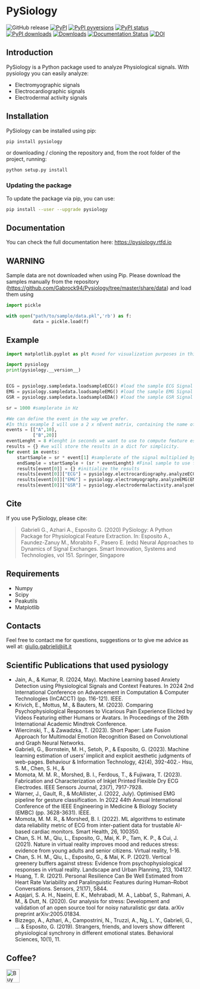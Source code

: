 # PySiology
![GitHub release](https://img.shields.io/github/release/Gabrock94/Pysiology.svg)
[![PyPI](https://img.shields.io/pypi/v/pysiology.svg)](https://badge.fury.io/py/pysiology)
[![PyPI pyversions](https://img.shields.io/pypi/pyversions/pysiology.svg)](https://pypi.python.org/pypi/pysiology/)
[![PyPI status](https://img.shields.io/pypi/status/pysiology.svg)](https://pypi.python.org/pypi/pysiology/)
[![PyPI downloads](https://img.shields.io/pypi/dm/pysiology.svg?label=PyPI%20downloads)](https://pypi.python.org/pypi/pysiology/)
[![Downloads](https://static.pepy.tech/badge/pysiology)](https://pepy.tech/project/pysiology)
[![Documentation Status](https://readthedocs.org/projects/pysiology/badge/?version=latest)](http://pysiology.readthedocs.io/en/latest/?badge=latest)
[![DOI](https://zenodo.org/badge/109267664.svg)](https://zenodo.org/badge/latestdoi/109267664)



## Introduction
PySiology is a Python package used to analyze Physiological signals.
With pysiology you can easily analyze:
- Electromyographic signals
- Electrocardiographic signals
- Electrodermal activity signals

## Installation
PySiology can be installed using pip:
```bash
pip install pysiology
```
or downloading / cloning the repository and, from the root folder of the project, running:
```bash
python setup.py install
```

### Updating the package
To update the package via pip, you can use:
```bash
pip install --user --upgrade pysiology
```


## Documentation
You can check the full documentation here: https://pysiology.rtfd.io 

## WARNING
Sample data are not downloaded when using Pip. Please download the samples manually from the repository (https://github.com/Gabrock94/Pysiology/tree/master/share/data) and load them using 
```python
import pickle

with open("path/to/sample/data.pkl",'rb') as f:
          data = pickle.load(f)
```


## Example
```python
import matplotlib.pyplot as plt #used for visualization purposes in this tutorial.

import pysiology
print(pysiology.__version__)


ECG = pysiology.sampledata.loadsampleECG() #load the sample ECG Signal
EMG = pysiology.sampledata.loadsampleEMG() #load the sample EMG Signal
GSR = pysiology.sampledata.loadsampleEDA() #load the sample GSR Signal

sr = 1000 #samplerate in Hz

#We can define the event in the way we prefer. 
#In this example I will use a 2 x nEvent matrix, containing the name of the event and the onset time.
events = [["A",10],
          ["B",20]]
eventLenght = 8 #lenght in seconds we want to use to compute feature estimation
results = {} #we will store the results in a dict for simplicity.
for event in events:
    startSample = sr * event[1] #samplerate of the signal multiplied by the onset of the event in s
    endSample = startSample + (sr * eventLenght) #Final sample to use for estimation
    results[event[0]] = {} #initialize the results
    results[event[0]]["ECG"] = pysiology.electrocardiography.analyzeECG(ECG[startSample:endSample],sr) #analyze the ECG signal
    results[event[0]]["EMG"] = pysiology.electromyography.analyzeEMG(EMG[startSample:endSample],sr) #analyze the EMG signal
    results[event[0]]["GSR"] = pysiology.electrodermalactivity.analyzeGSR(GSR[startSample:endSample],sr) #analyze the GSR signal

```
## Cite
If you use PySiology, please cite:
> Gabrieli G., Azhari A., Esposito G. (2020) PySiology: A Python Package for Physiological Feature Extraction. In: Esposito A., Faundez-Zanuy M., Morabito F., Pasero E. (eds) Neural Approaches to Dynamics of Signal Exchanges. Smart Innovation, Systems and Technologies, vol 151. Springer, Singapore

## Requirements
- Numpy
- Scipy
- Peakutils
- Matplotlib

## Contacts
Feel free to contact me for questions, suggestions or to give me advice as well at: giulio.gabrieli@iit.it

## Scientific Publications that used pysiology
- Jain, A., & Kumar, R. (2024, May). Machine Learning based Anxiety Detection using Physiological Signals and Context Features. In 2024 2nd International Conference on Advancement in Computation & Computer Technologies (InCACCT) (pp. 116-121). IEEE.
- Krivich, E., Mottus, M., & Bauters, M. (2023). Comparing Psychophysiological Responses to Vicarious Pain Experience Elicited by Videos Featuring either Humans or Avatars. In Proceedings of the 26th International Academic Mindtrek Conference.
- Wiercinski, T., & Zawadzka, T. (2023). Short Paper: Late Fusion Approach for Multimodal Emotion Recognition Based on Convolutional and Graph Neural Networks.
- Gabrieli, G., Bornstein, M. H., Setoh, P., & Esposito, G. (2023). Machine learning estimation of users’ implicit and explicit aesthetic judgments of web-pages. Behaviour & Information Technology, 42(4), 392-402.- Hsu, S. M., Chen, S. H., &
- Momota, M. M. R., Morshed, B. I., Ferdous, T., & Fujiwara, T. (2023). Fabrication and Characterization of Inkjet Printed Flexible Dry ECG Electrodes. IEEE Sensors Journal, 23(7), 7917-7928.
- Warner, J., Gault, R., & McAllister, J. (2022, July). Optimised EMG pipeline for gesture classification. In 2022 44th Annual International Conference of the IEEE Engineering in Medicine & Biology Society (EMBC) (pp. 3628-3631). IEEE.
- Momota, M. M. R., & Morshed, B. I. (2022). ML algorithms to estimate data reliability metric of ECG from inter-patient data for trustable AI-based cardiac monitors. Smart Health, 26, 100350.
- Chan, S. H. M., Qiu, L., Esposito, G., Mai, K. P., Tam, K. P., & Cui, J. (2021). Nature in virtual reality improves mood and reduces stress: evidence from young adults and senior citizens. Virtual reality, 1-16.
- Chan, S. H. M., Qiu, L., Esposito, G., & Mai, K. P. (2021). Vertical greenery buffers against stress: Evidence from psychophysiological responses in virtual reality. Landscape and Urban Planning, 213, 104127.
- Huang, T. R. (2021). Personal Resilience Can Be Well Estimated from Heart Rate Variability and Paralinguistic Features during Human–Robot Conversations. Sensors, 21(17), 5844.
- Aqajari, S. A. H., Naeini, E. K., Mehrabadi, M. A., Labbaf, S., Rahmani, A. M., & Dutt, N. (2020). Gsr analysis for stress: Development and validation of an open source tool for noisy naturalistic gsr data. arXiv preprint arXiv:2005.01834.
- Bizzego, A., Azhari, A., Campostrini, N., Truzzi, A., Ng, L. Y., Gabrieli, G., ... & Esposito, G. (2019). Strangers, friends, and lovers show different physiological synchrony in different emotional states. Behavioral Sciences, 10(1), 11.

## Coffee?
<a href='https://ko-fi.com/B0B3K45F' target='_blank'><img height='36' style='border:0px;height:36px;' src='https://az743702.vo.msecnd.net/cdn/kofi2.png?v=0' border='0' alt='Buy Me a Coffee at ko-fi.com' /></a>
